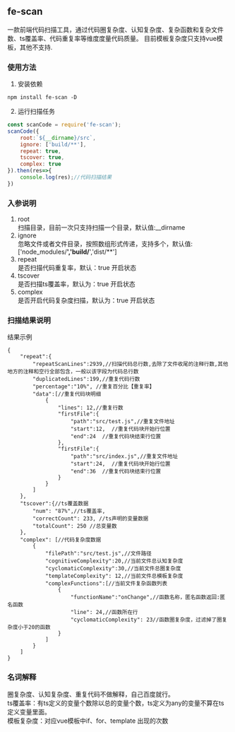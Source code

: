 ## fe-scan
一款前端代码扫描工具，通过代码圈复杂度、认知复杂度、复杂函数和复杂文件数、ts覆盖率、代码重复率等维度度量代码质量。
目前模板复杂度只支持vue模板，其他不支持.


### 使用方法
1. 安装依赖

```
npm install fe-scan -D
```
2. 运行扫描任务

```javascript
const scanCode = require('fe-scan');
scanCode({
	root:`${__dirname}/src`,
	ignore: ['build/**'],
	repeat: true,
	tscover: true,
	complex: true
}).then(res=>{
	console.log(res);//代码扫描结果
})

```
### 入参说明
1. root  
扫描目录，目前一次只支持扫描一个目录，默认值:__dirname  
2. ignore  
忽略文件或者文件目录，按照数组形式传递，支持多个，默认值: ['node_modules/**','build/**','dist/**']  
3. repeat  
是否扫描代码重复率，默认：true 开启状态  
4. tscover  
是否扫描ts覆盖率，默认为：true 开启状态
5. complex  
是否开启代码复杂度扫描，默认为：true 开启状态
### 扫描结果说明
结果示例

```
{
	"repeat":{
		"repeatScanLines":2939,//扫描代码总行数,去除了文件收尾的注释行数,其他地方的注释和空行全部包含，一般以该字段为代码总行数
		"duplicatedLines":199,//重复代码行数
		"percentage":"10%", //重复百分比【重复率】
		"data":[//重复代码块明细
			{
				"lines": 12,//重复行数
				"firstFile":{
					"path":"src/test.js",//重复文件地址
					"start":12,  //重复代码块开始行位置
					"end":24  //重复代码块结束行位置
				},
				"firstFile":{
					"path":"src/index.js",//重复文件地址
					"start":24,  //重复代码块开始行位置
					"end":36  //重复代码块结束行位置
				}
			}
		]
	},
	"tscover":{//ts覆盖数据
		"num": "87%",//ts覆盖率,
		"correctCount": 233, //ts声明的变量数据
		"totalCount": 250 //总变量数
	},
	"complex": [//代码复杂度数据
		{
			"filePath":"src/test.js",//文件路径
			"cognitiveComplexity":20,//当前文件总认知复杂度
			"cyclomaticComplexity":30,//当前文件总圈复杂度
			"templateComplexity": 12,//当前文件总模板复杂度
			"complexFunctions":[//当前文件复杂函数列表
				{
					"functionName":"onChange",//函数名称，匿名函数返回:匿名函数
					"line": 24,//函数所在行
					"cyclomaticComplexity": 23//函数圈复杂度，过滤掉了圈复杂度小于20的函数
				}
			]
		}
	]
}
```

### 名词解释
圈复杂度、认知复杂度、重复代码不做解释，自己百度就行。  
ts覆盖率：有ts定义的变量个数除以总的变量个数，ts定义为any的变量不算在ts定义变量里面。  
模板复杂度：对应vue模板中if、for、template 出现的次数

